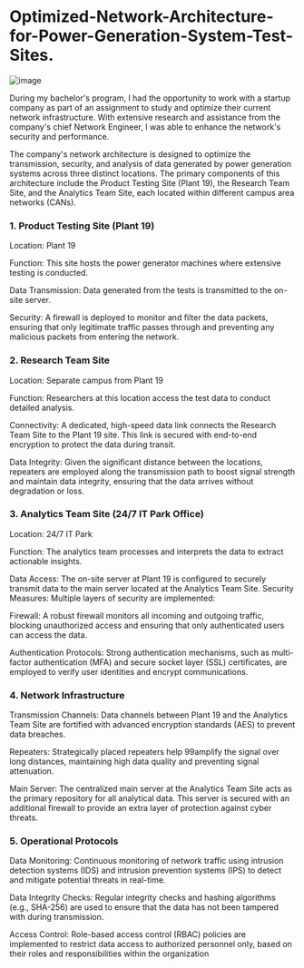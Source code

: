 # Optimized-Network-Architecture-for-Power-Generation-System-Test-Sites.
![image](https://github.com/Leisure-Codes/Optimized-Network-Architecture-for-Power-Generation-System-Test-Sites./assets/83419227/06e9c5b3-6958-4ee3-9ba7-684dfe0b6d7e)

During my bachelor's program, I had the opportunity to work with a startup company as part of an assignment to study and optimize their current network infrastructure. With extensive research and assistance from the company's chief Network Engineer, I was able to enhance the network's security and performance.

The company's network architecture is designed to optimize the transmission, security, and analysis of data generated by power generation systems across three distinct locations. The primary components of this architecture include the Product Testing Site (Plant 19), the Research Team Site, and the Analytics Team Site, each located within different campus area networks (CANs).

### 1. Product Testing Site (Plant 19)
Location: Plant 19

Function: This site hosts the power generator machines where extensive testing is conducted.

Data Transmission: Data generated from the tests is transmitted to the on-site server.

Security: A firewall is deployed to monitor and filter the data packets, ensuring that only legitimate traffic passes through and preventing any malicious packets from entering the network.

### 2. Research Team Site
Location: Separate campus from Plant 19

Function: Researchers at this location access the test data to conduct detailed analysis.

Connectivity: A dedicated, high-speed data link connects the Research Team Site to the Plant 19 site. This link is secured with end-to-end encryption to protect the data during transit.

Data Integrity: Given the significant distance between the locations, repeaters are employed along the transmission path to boost signal strength and maintain data integrity, ensuring that the data arrives without degradation or loss.

### 3. Analytics Team Site (24/7 IT Park Office)
Location: 24/7 IT Park

Function: The analytics team processes and interprets the data to extract actionable insights.

Data Access: The on-site server at Plant 19 is configured to securely transmit data to the main server located at the Analytics Team Site.
Security Measures: Multiple layers of security are implemented:

Firewall: A robust firewall monitors all incoming and outgoing traffic, blocking unauthorized access and ensuring that only authenticated users can access the data.

Authentication Protocols: Strong authentication mechanisms, such as multi-factor authentication (MFA) and secure socket layer (SSL) certificates, are employed to verify user identities and encrypt communications.

### 4. Network Infrastructure
Transmission Channels: Data channels between Plant 19 and the Analytics Team Site are fortified with advanced encryption standards (AES) to prevent data breaches.

Repeaters: Strategically placed repeaters help 99amplify the signal over long distances, maintaining high data quality and preventing signal attenuation.

Main Server: The centralized main server at the Analytics Team Site acts as the primary repository for all analytical data. This server is secured with an additional firewall to provide an extra layer of protection against cyber threats.

### 5. Operational Protocols
Data Monitoring: Continuous monitoring of network traffic using intrusion detection systems (IDS) and intrusion prevention systems (IPS) to detect and mitigate potential threats in real-time.

Data Integrity Checks: Regular integrity checks and hashing algorithms (e.g., SHA-256) are used to ensure that the data has not been tampered with during transmission.

Access Control: Role-based access control (RBAC) policies are implemented to restrict data access to authorized personnel only, based on their roles and responsibilities within the organization
